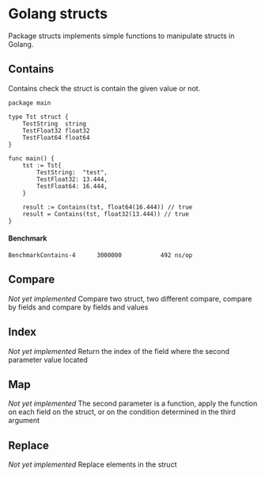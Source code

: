 # Golang structs
Package structs implements simple functions to manipulate structs in Golang.

## Contains
Contains check the struct is contain the given value or not.

```
package main

type Tst struct {
    TestString  string
    TestFloat32 float32
    TestFloat64 float64
}

func main() {
    tst := Tst{
        TestString:  "test",
        TestFloat32: 13.444,
        TestFloat64: 16.444,
    }

    result := Contains(tst, float64(16.444)) // true
    result = Contains(tst, float32(13.444)) // true
}
```

#### Benchmark

```
BenchmarkContains-4   	 3000000	       492 ns/op
```

## Compare
_Not yet implemented_
Compare two struct, two different compare, compare by fields and compare by fields and values

## Index
_Not yet implemented_
Return the index of the field where the second parameter value located

## Map
_Not yet implemented_
The second parameter is a function, apply the function on each field on the struct, or on the condition determined in the third argument

## Replace
_Not yet implemented_
Replace elements in the struct
